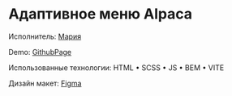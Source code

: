 # Адаптивное меню Alpaca

Исполнитель: [Мария](https://t.me/MariiaBel)

Demo: [GithubPage](https://mariiabel.github.io/alapca-menu/dist)

Использованные технологии: HTML • SCSS • JS • BEM • VITE

Дизайн макет: [Figma](https://www.figma.com/file/a8Z21nanfYQ7JnYItyhcns/Untitled)
